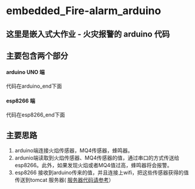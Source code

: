 # embedded_Fire-alarm_arduino

## 这里是嵌入式大作业 - 火灾报警的 arduino 代码

## 主要包含两个部分
#### arduino UNO 端
 代码在arduino_end下面
	 
#### esp8266 端
代码在esp8266_end下面


## 主要思路

1. arduino端连接火焰传感器，MQ4传感器，蜂鸣器。
2. ardunio端读取到火焰传感器、MQ4传感器的值，通过串口的方式传送给esp8266。此外，如果发现火焰或者MQ4值过高，蜂鸣器将会报警。
3. esp8266 接收到arduino传来的值，并且连接上wifi，把这些传感器获得的值传送到tomcat 服务器( [服务器代码请参考](https://github.com/ZJGSU-master/embedded_Fire-alarm_backend)）

